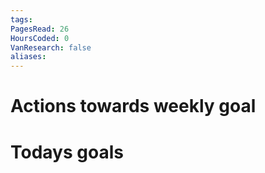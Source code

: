 ```yaml
---
tags: 
PagesRead: 26
HoursCoded: 0
VanResearch: false
aliases:
---
```

# Actions towards weekly goal
# Todays goals